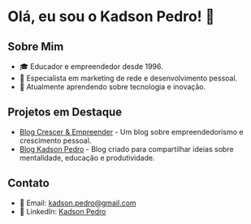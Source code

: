 # Olá, eu sou o Kadson Pedro! 👋

## Sobre Mim
- 🎓 Educador e empreendedor desde 1996.
- 💼 Especialista em marketing de rede e desenvolvimento pessoal.
- 🌱 Atualmente aprendendo sobre tecnologia e inovação.

## Projetos em Destaque
- [Blog Crescer & Empreender](https://github.com/kpedro/crescer-empreender-blog) - Um blog sobre empreendedorismo e crescimento pessoal.
- [Blog Kadson Pedro](https://github.com/kpedro/blog-kadson-pedro) - Blog criado para compartilhar ideias sobre mentalidade, educação e produtividade.

## Contato
- 📧 Email: kadson.pedro@gmail.com
- 💼 LinkedIn: [Kadson Pedro](https://www.linkedin.com/in/kadsonpedro/)
